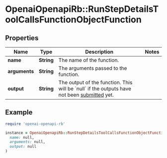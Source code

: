 # OpenaiOpenapiRb::RunStepDetailsToolCallsFunctionObjectFunction

## Properties

| Name | Type | Description | Notes |
| ---- | ---- | ----------- | ----- |
| **name** | **String** | The name of the function. |  |
| **arguments** | **String** | The arguments passed to the function. |  |
| **output** | **String** | The output of the function. This will be &#x60;null&#x60; if the outputs have not been [submitted](/docs/api-reference/runs/submitToolOutputs) yet. |  |

## Example

```ruby
require 'openai-openapi-rb'

instance = OpenaiOpenapiRb::RunStepDetailsToolCallsFunctionObjectFunction.new(
  name: null,
  arguments: null,
  output: null
)
```

